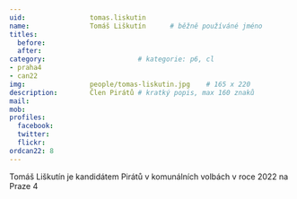 ```yaml
---
uid:                tomas.liskutin
name:               Tomáš Liškutín  	# běžně používáné jméno
titles:
  before: 
  after:
category:                       # kategorie: p6, cl
- praha4
- can22
img: 		        people/tomas-liskutin.jpg    # 165 x 220
description:        Člen Pirátů # kratký popis, max 160 znaků
mail: 
mob: 			
profiles:
  facebook:
  twitter: 
  flickr: 
ordcan22: 8
---
```


Tomáš Liškutín je kandidátem Pirátů v komunálních volbách v roce 2022 na Praze 4


